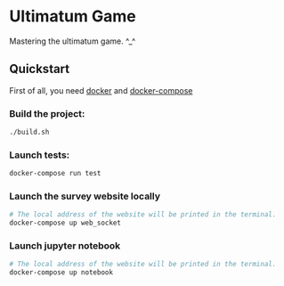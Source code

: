 # Ultimatum Game

Mastering the ultimatum game. ^_^



## Quickstart

First of all, you need [docker](https://docs.docker.com/install/) and [docker-compose](https://docs.docker.com/compose/install/)

### Build the project:
```bash
./build.sh
```

### Launch tests:
```bash
docker-compose run test
```

### Launch the survey website locally
```bash
# The local address of the website will be printed in the terminal.
docker-compose up web_socket
```

### Launch jupyter notebook
```bash
# The local address of the website will be printed in the terminal.
docker-compose up notebook
```